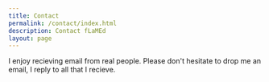 ```yaml
---
title: Contact
permalink: /contact/index.html
description: Contact fLaMEd
layout: page
---
```


I enjoy recieving email from real people. Please don't hesitate to drop me an email, I reply to all that I recieve.